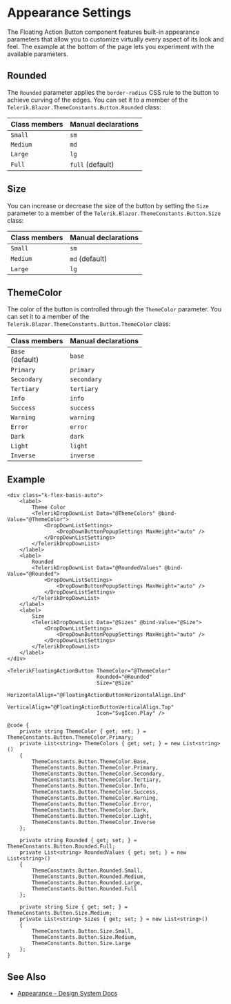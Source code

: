 
# Appearance Settings

The Floating Action Button component features built-in appearance parameters that allow you to customize virtually every aspect of its look and feel. The example at the bottom of the page lets you experiment with the available parameters.

## Rounded

The `Rounded` parameter applies the `border-radius` CSS rule to the button to achieve curving of the edges. You can set it to a member of the `Telerik.Blazor.ThemeConstants.Button.Rounded` class:

| Class members | Manual declarations |
|------------|--------|
|`Small` |`sm`|
|`Medium`|`md`|
|`Large`|`lg`|
|`Full`|`full` (default)|

## Size

You can increase or decrease the size of the button by setting the `Size` parameter to a member of the `Telerik.Blazor.ThemeConstants.Button.Size` class:

| Class members | Manual declarations |
|---------------|--------|
| `Small` |`sm`|
| `Medium` |`md` (default)|
| `Large` |`lg`|

## ThemeColor

The color of the button is controlled through the `ThemeColor` parameter. You can set it to a member of the `Telerik.Blazor.ThemeConstants.Button.ThemeColor` class:

| Class members | Manual declarations |
|------------|--------|
|`Base` <br /> (default) |`base`|
|`Primary`|`primary`|
|`Secondary`|`secondary`|
|`Tertiary`|`tertiary`|
|`Info`|`info`|
|`Success`|`success`|
|`Warning`|`warning`|
|`Error`|`error`|
|`Dark`|`dark`|
|`Light`|`light`|
|`Inverse`|`inverse`|

## Example

````RAZOR
<div class="k-flex-basis-auto">
    <label>
        Theme Color
        <TelerikDropDownList Data="@ThemeColors" @bind-Value="@ThemeColor">
            <DropDownListSettings>
                <DropDownButtonPopupSettings MaxHeight="auto" />
            </DropDownListSettings>
        </TelerikDropDownList>
    </label>
    <label>
        Rounded
        <TelerikDropDownList Data="@RoundedValues" @bind-Value="@Rounded">
            <DropDownListSettings>
                <DropDownButtonPopupSettings MaxHeight="auto" />
            </DropDownListSettings>
        </TelerikDropDownList>
    </label>
    <label>
        Size
        <TelerikDropDownList Data="@Sizes" @bind-Value="@Size">
            <DropDownListSettings>
                <DropDownButtonPopupSettings MaxHeight="auto" />
            </DropDownListSettings>
        </TelerikDropDownList>
    </label>
</div>

<TelerikFloatingActionButton ThemeColor="@ThemeColor"
                             Rounded="@Rounded"
                             Size="@Size"
                             HorizontalAlign="@FloatingActionButtonHorizontalAlign.End"
                             VerticalAlign="@FloatingActionButtonVerticalAlign.Top"
                             Icon="SvgIcon.Play" />

@code {
    private string ThemeColor { get; set; } = ThemeConstants.Button.ThemeColor.Primary;
    private List<string> ThemeColors { get; set; } = new List<string>()
    {
        ThemeConstants.Button.ThemeColor.Base,
        ThemeConstants.Button.ThemeColor.Primary,
        ThemeConstants.Button.ThemeColor.Secondary,
        ThemeConstants.Button.ThemeColor.Tertiary,
        ThemeConstants.Button.ThemeColor.Info,
        ThemeConstants.Button.ThemeColor.Success,
        ThemeConstants.Button.ThemeColor.Warning,
        ThemeConstants.Button.ThemeColor.Error,
        ThemeConstants.Button.ThemeColor.Dark,
        ThemeConstants.Button.ThemeColor.Light,
        ThemeConstants.Button.ThemeColor.Inverse
    };

    private string Rounded { get; set; } = ThemeConstants.Button.Rounded.Full;
    private List<string> RoundedValues { get; set; } = new List<string>()
    {
        ThemeConstants.Button.Rounded.Small,
        ThemeConstants.Button.Rounded.Medium,
        ThemeConstants.Button.Rounded.Large,
        ThemeConstants.Button.Rounded.Full
    };

    private string Size { get; set; } = ThemeConstants.Button.Size.Medium;
    private List<string> Sizes { get; set; } = new List<string>()
    {
        ThemeConstants.Button.Size.Small,
        ThemeConstants.Button.Size.Medium,
        ThemeConstants.Button.Size.Large
    };
}
````

## See Also

* [Appearance - Design System Docs](https://www.telerik.com/design-system/docs/components/floatingactionbutton/#appearance)